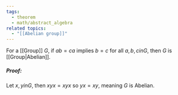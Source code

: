 ```yaml
---
tags:
  - theorem
  - math/abstract_algebra
related topics:
  - "[[Abelian group]]"
---
```

For a [[Group]] $G$, if $ab=ca$ implies $b=c$ for all $a,b,c in G$, then $G$ is [[Group|Abelian]].
##### Proof:
Let $x,y in G$, then $xyx=xyx$ so $yx=xy$, meaning $G$ is Abelian.
